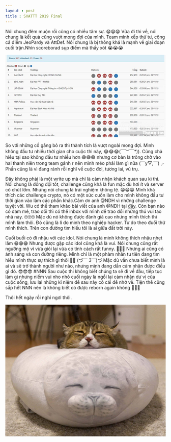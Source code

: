 ```yaml
---
layout : post
title : SVATTT 2019 Final 
--- 
```


Nói chung đêm muộn rồi cũng có nhiều tâm sự. 😁😁😁 
Vừa đi thi về, nói chung là kết quả cũng vượt mong đợi của mình. Team mình xếp thứ tư, cộng cả điểm JeoPardy và AttDef. Nói chung là bị thông khá là mạnh về giai đoạn cuối trận.Nhìn scoreborad sụp điểm mà thấy xót 😭😭😭      

![](/img/SVATTT2019/svattt.jpg)  

So với những cố gắng bỏ ra thì thành tích là vượt ngoài mong đợi. Mình không đầu tư nhiều thời gian cho cuộc thi này, 😂😂😂\(￣︶￣*\)). 
Cũng chả hiểu tại sao không đầu tư nhiều hơn 😅😅😅 nhưng cơ bản là trông chờ vào hai thanh niên trong team gánh r nên mình méo phải làm gì nữa (￣y▽,￣)╭  Phần cũng là vì đang rảnh rỗi nghĩ về cuộc đời, tương lai, vũ trụ. 

Đây không phải là một write up mà chỉ là cảm nhận khách quan sau kì thi. Nói chung là đồng đội tốt, challenge cũng khá là fun mặc dù hơi ít và server có chút lởm. Nhưng nói chung là trải nghiệm không tệ. 😁😁😁 Mình khá thích các challenge crypto, nó có một sức cuốn làm cho mình không đầu tư thời gian vào làm các phần khác.Cảm ơn anh @NDH vì những challenge tuyệt vời. Wu có thể tham khảo bài viết của anh @NDH tại [đây](https://github.com/nguyenduyhieukma/CTF-Writeups/blob/master/SVATTT%20Final/2019/svattt-final-crypto.md?fbclid=IwAR3fTbfkLyWIHMHUc_4BGaKsRNKrLOU1SbNWUKqDzkAbgQD3GF6Zf-83cJc). Còn bạn nào có đam mê, trao đổi thì có thể inbox với mình để trao đổi những thú vui tao nhã này. 🙄🙄🙄 Mặc dù nó không được đánh giá cao nhưng mình thích thì mình làm thôi. Đó cũng là lí do mình theo nghiệp hacker. Tự do theo đuổi thứ mình thích. Trên con đường tìm hiểu tôi là ai giữa đất trời này.  

Cuối buổi có đi nhậu với các idol. Nói chung là mình không thích nhậu nhẹt lắm 😁😁😁 Nhưng được gặp các idol cũng khá là vui. Nói chung cũng rất ngưỡng mộ vì vừa giỏi lại vừa có tính cách rất funny. 🤗🤗🤗 Nhưng ai cũng có ánh sáng và con đường riêng. Mình chỉ là một phàm nhân tu tiên đang tìm hiểu mình thực sự thích gì thôi 🥴🥴 (づ￣ 3￣)づ Mặc dù vẫn chưa biết mình là ai và sẽ trở thành người như nào, nhưng mình đang dần cảm nhận được điều gì đó. 😎😎😎 #NNN 
Sau cuộc thi không biết chúng ta sẽ đi về đâu, tiếp tục làm gì nhưng niềm vui nho nhỏ cuối ngày là ngồi lại cảm nhận dư vị của cuộc sống, lưu lại những kỉ niệm để sau này có cái để nhớ về. Tiện thể cũng sắp hết NNN nên là không biết có được reborn again không 🤣🤣🤣   

Thôi hết ngày rồi nghỉ ngơi thôi.   

![](/img/meo49.jpg)
